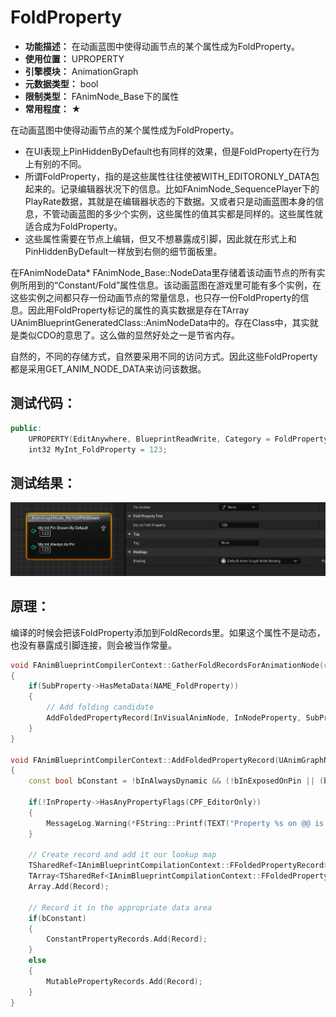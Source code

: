 ﻿# FoldProperty

- **功能描述：** 在动画蓝图中使得动画节点的某个属性成为FoldProperty。
- **使用位置：** UPROPERTY
- **引擎模块：** AnimationGraph
- **元数据类型：** bool
- **限制类型：** FAnimNode_Base下的属性
- **常用程度：** ★

在动画蓝图中使得动画节点的某个属性成为FoldProperty。

- 在UI表现上PinHiddenByDefault也有同样的效果，但是FoldProperty在行为上有别的不同。
- 所谓FoldProperty，指的是这些属性往往使被WITH_EDITORONLY_DATA包起来的。记录编辑器状况下的信息。比如FAnimNode_SequencePlayer下的PlayRate数据，其就是在编辑器状态的下数据。又或者只是动画蓝图本身的信息，不管动画蓝图的多少个实例，这些属性的值其实都是同样的。这些属性就适合成为FoldProperty。
- 这些属性需要在节点上编辑，但又不想暴露成引脚，因此就在形式上和PinHiddenByDefault一样放到右侧的细节面板里。

在FAnimNodeData* FAnimNode_Base::NodeData里存储着该动画节点的所有实例所用到的“Constant/Fold”属性信息。该动画蓝图在游戏里可能有多个实例，在这些实例之间都只存一份动画节点的常量信息，也只存一份FoldProperty的信息。因此用FoldProperty标记的属性的真实数据是存在TArray<FAnimNodeData> UAnimBlueprintGeneratedClass::AnimNodeData中的。存在Class中，其实就是类似CDO的意思了。这么做的显然好处之一是节省内存。

自然的，不同的存储方式，自然要采用不同的访问方式。因此这些FoldProperty都是采用GET_ANIM_NODE_DATA来访问该数据。

## 测试代码：

```cpp
public:
	UPROPERTY(EditAnywhere, BlueprintReadWrite, Category = FoldPropertyTest, meta = (FoldProperty))
	int32 MyInt_FoldProperty = 123;
```

## 测试结果：

![Untitled](Meta_AnimationGraph_FoldProperty_Untitled.png)

## 原理：

编译的时候会把该FoldProperty添加到FoldRecords里。如果这个属性不是动态，也没有暴露成引脚连接，则会被当作常量。

```cpp
void FAnimBlueprintCompilerContext::GatherFoldRecordsForAnimationNode(const UScriptStruct* InNodeType, FStructProperty* InNodeProperty, UAnimGraphNode_Base* InVisualAnimNode)
{
	if(SubProperty->HasMetaData(NAME_FoldProperty))
	{
		// Add folding candidate
		AddFoldedPropertyRecord(InVisualAnimNode, InNodeProperty, SubProperty, bAllPinsExposed, !bAllPinsDisconnected, bAlwaysDynamic);
	}
}

void FAnimBlueprintCompilerContext::AddFoldedPropertyRecord(UAnimGraphNode_Base* InAnimGraphNode, FStructProperty* InAnimNodeProperty, FProperty* InProperty, bool bInExposedOnPin, bool bInPinConnected, bool bInAlwaysDynamic)
{
	const bool bConstant = !bInAlwaysDynamic && (!bInExposedOnPin || (bInExposedOnPin && !bInPinConnected));

	if(!InProperty->HasAnyPropertyFlags(CPF_EditorOnly))
	{
		MessageLog.Warning(*FString::Printf(TEXT("Property %s on @@ is foldable, but not editor only"), *InProperty->GetName()), InAnimGraphNode);
	}

	// Create record and add it our lookup map
	TSharedRef<IAnimBlueprintCompilationContext::FFoldedPropertyRecord> Record = MakeShared<IAnimBlueprintCompilationContext::FFoldedPropertyRecord>(InAnimGraphNode, InAnimNodeProperty, InProperty, bConstant);
	TArray<TSharedRef<IAnimBlueprintCompilationContext::FFoldedPropertyRecord>>& Array = NodeToFoldedPropertyRecordMap.FindOrAdd(InAnimGraphNode);
	Array.Add(Record);

	// Record it in the appropriate data area
	if(bConstant)
	{
		ConstantPropertyRecords.Add(Record);
	}
	else
	{
		MutablePropertyRecords.Add(Record);
	}
}
```